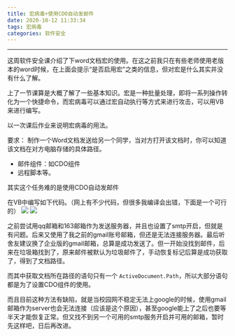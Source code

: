 ```yaml
---
title: 宏病毒+使用CDO自动发邮件
date: 2020-10-12 11:33:34
tags: 宏病毒
categories: 软件安全
---
```

---
这周软件安全课介绍了下word文档宏的使用。在这之前我只在有些老师使用老版本的word时候，在上面会提示“是否启用宏”之类的信息，但对宏是什么其实并没有什么了解。
<!--more-->
上了一节课算是大概了解了一些基本知识。宏是一种批量处理，即将一系列操作转化为一个快捷命令，而宏病毒可以通过宏自动执行等方式来进行攻击，可以用VB来进行编写。

以一次课后作业来说明宏病毒的用法。

要求：
制作一个Word文档发送给另一个同学，当对方打开该文档时，你可以知道该文档在对方电脑存储的具体路径。
- 邮件组件：如CDO组件
- 远程脚本等。

其实这个任务难的是使用CDO自动发邮件

在VB中编写如下代码。（网上有不少代码，但很多我编译会出错，下面是一个可行的）
![](/宏病毒+使用CDO自动发邮件/1.png)
![](/宏病毒+使用CDO自动发邮件/1.png)

之前尝试用qq邮箱和163邮箱作为发送服务器，并且也设置了smtp开启，但就是有问题。后来又使用了我之前的gmail账号邮箱，但还是无法连接服务器。最后听舍友建议换了企业版的gmail邮箱，总算是成功发送了。但一开始没找到邮件，后来在垃圾箱找到了，原来邮件被默认为垃圾邮件了，手动恢复标记后算是成功获取了，得到了文档路径。

而其中获取文档所在路径的语句只有一个 ```ActiveDocument.Path```，所以大部分语句都是为了设置CDO组件的使用。

而且目前这种方法有缺陷，就是当校园网不稳定无法上google的时候，使用gmail邮箱作为server也会无法连接（应该是这个原因），甚至google能上了之后也要等半天才能恢复正常。但又找不到另一个可用的smtp服务开启并可用的邮箱，暂时先这样吧，日后再改进。
